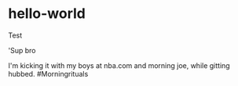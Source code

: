 # hello-world
Test

'Sup bro

I'm kicking it with my boys at nba.com and morning joe, while gitting hubbed.
#Morningrituals
